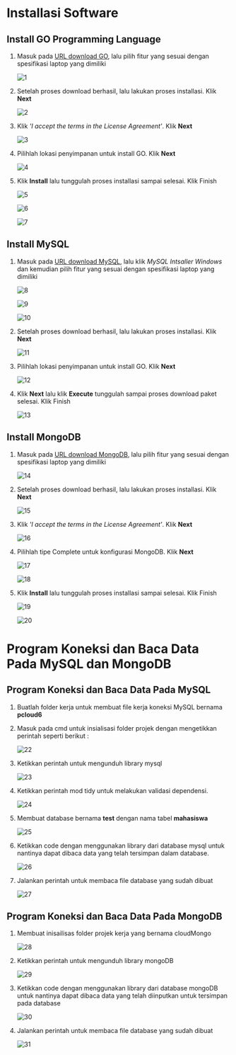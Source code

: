 # Installasi Software

## Install GO Programming Language

1. Masuk pada [URL download GO](https://go.dev/dl/), lalu pilih fitur yang sesuai dengan spesifikasi laptop yang dimiliki

    ![1](6/1.png)

2. Setelah proses download berhasil, lalu lakukan proses installasi. Klik **Next**

    ![2](6/2.png)
    
3. Klik _'I accept the terms in the License Agreement'_. Klik **Next**

    ![3](6/3.png)
    
4. Pilihlah lokasi penyimpanan untuk install GO. Klik **Next**

    ![4](6/4.png)

5. Klik **Install** lalu tunggulah proses installasi sampai selesai. Klik Finish

    ![5](6/5.png)
    
    ![6](6/6.png)
    
    ![7](6/7.png)
        
## Install MySQL

1. Masuk pada [URL download MySQL](https://www.mysql.com/products/community/), lalu klik _MySQL Intsaller Windows_ dan kemudian pilih fitur yang sesuai dengan spesifikasi laptop yang dimiliki

    ![8](6/8.png)
    
    ![9](6/9.png)
    
    ![10](6/10.png)

2. Setelah proses download berhasil, lalu lakukan proses installasi. Klik **Next**

    ![11](6/12.png)
    
3. Pilihlah lokasi penyimpanan untuk install GO. Klik **Next**

    ![12](6/13.png)

5. Klik **Next** lalu klik **Execute** tunggulah sampai proses download paket selesai. Klik Finish

    ![13](6/14.png)
    
## Install MongoDB

1. Masuk pada [URL download MongoDB](https://www.mongodb.com/try/download/community), lalu pilih fitur yang sesuai dengan spesifikasi laptop yang dimiliki

    ![14](6/15.png)

2. Setelah proses download berhasil, lalu lakukan proses installasi. Klik **Next**

   ![15](6/16.png)
    
3. Klik _'I accept the terms in the License Agreement'_. Klik **Next**

    ![16](6/17.png)
    
4. Pilihlah tipe Complete untuk konfigurasi MongoDB. Klik **Next**

    ![17](6/18.png)
    
    ![18](6/19.png)
    
5. Klik **Install** lalu tunggulah proses installasi sampai selesai. Klik Finish

    ![19](6/20.png)
    
    ![20](6/21.png)
   

# Program Koneksi dan Baca Data Pada MySQL dan MongoDB 
## Program Koneksi dan Baca Data Pada MySQL
 
1. Buatlah folder kerja untuk membuat file kerja koneksi MySQL bernama **pcloud6**
2. Masuk pada cmd untuk insialisasi folder projek dengan mengetikkan perintah seperti berikut :

    ![22](6/23.png)

3. Ketikkan perintah untuk mengunduh library mysql 

    ![23](6/27.png)
 
4. Ketikkan perintah mod tidy untuk melakukan validasi dependensi.

    ![24](6/28.png)
    
5. Membuat database bernama **test** dengan nama tabel **mahasiswa** 

    ![25](6/25.png)
    
6. Ketikkan code dengan menggunakan library dari database mysql untuk nantinya dapat dibaca data yang telah tersimpan dalam database.

    ![26](6/33.png)
    
7. Jalankan perintah untuk membaca file database yang sudah dibuat

    ![27](6/26.png)
    
    
## Program Koneksi dan Baca Data Pada MongoDB 

1. Membuat inisailisas folder projek kerja yang bernama cloudMongo

    ![28](6/31.png)
   
2. Ketikkan perintah untuk mengunduh library mongoDB

    ![29](6/24.png)
    
3. Ketikkan code dengan menggunakan library dari database mongoDB untuk nantinya dapat dibaca data yang telah diinputkan untuk tersimpan pada database

    ![30](6/29.png)

4. Jalankan perintah untuk membaca file database yang sudah dibuat

    ![31](6/30.png)
